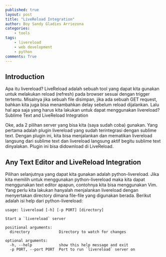 ```yaml
---
published: true
layout: post
title: "LiveReload Integration"
author: Boy Sandy Gladies Arriezona
categories:
    - tools
tags:
    - livereload
    - web development
    - python
comments: True
---
```


## Introduction

Apa itu livereload? LiveReload adalah sebuah tool yang dapat kita gunakan untuk melakukan reload (refresh) pada browser sesuai dengan trigger tertentu. Misalnya jika sebuah file disimpan, jika ada sebuah GET request, bahkan kita juga bisa menambahkan delay sebelum reload dijalankan. Lalu hal apa saja yang harus kita lakukan untuk dapat menggunakan livereload?
Sublime Text and LiveReload Integration

Oke, ada 2 pilihan server yang bisa kita (saya sudah coba) gunakan. Yang pertama adalah plugin livereload yang sudah terintegrasi dengan sublime text. Dengan plugin ini, kita bisa menjalankan dan mematikan livereload langsung dari sublime text dan livereload langsung aktif begitu sublime text dinyalakan. Plugin ini bisa didownload di LiveReload.

## Any Text Editor and LiveReload Integration

Pilihan selanjutnya yang dapat kita gunakan adalah python-livereload. Jika kita memilih untuk menggunakan python-livereload maka kita dapat menggunakan text editor apapun, contohnya kita bisa menggunakan Vim. Yang perlu kita lakukan hanyalah menjalankan livereload dengan menyertakan directory dimana file-file yang digunakan berada. Berikut adalah isi help dari python-livereload:

``` shell
usage: livereload [-h] [-p PORT] [directory]

Start a `livereload` server

positional arguments:
  directory             Directory to watch for changes

optional arguments:
  -h, --help            show this help message and exit
  -p PORT, --port PORT  Port to run `livereload` server on
```
